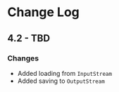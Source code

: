 # Change Log

## 4.2 - TBD
### Changes
* Added loading from `InputStream`
* Added saving to `OutputStream`
